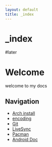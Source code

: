 ```yaml
---
layout: default
title: _index
---
```

# _index
#later 

# Welcome 
welcome to my docs

## Navigation
- [Arch install](docs/Arch%20install.md)
- [encoding](docs/encoding.md)
- [Git](echo-saurav.github.io/content/pages/coding/Git.md) 
- [LiveSync](LiveSync.md) 
- [Pacman](echo-saurav.github.io/content/pages/coding/Pacman.md) 
- [Android Doc](android%20doc/Android%20Doc.md) 






